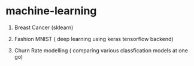 # machine-learning

1) Breast Cancer (sklearn)

2) Fashion MNIST ( deep learning using keras tensorflow backend)

3) Churn Rate modelling ( comparing various classfication models at one go)
